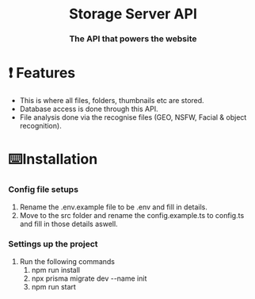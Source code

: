 <h1 align="center">
  <br>
    Storage Server API
  <br>
</h1>

<h3 align=center>The API that powers the website</h3>

# ❗ Features
* This is where all files, folders, thumbnails etc are stored.
* Database access is done through this API.
* File analysis done via the recognise files (GEO, NSFW, Facial & object recognition).

# ⌨️Installation

### Config file setups
<ol>
  <li>Rename the .env.example file to be .env and fill in details.</li>
  <li>Move to the src folder and rename the config.example.ts to config.ts and fill in those details aswell.</li>
</ol>

### Settings up the project
<ol>
  <li>Run the following commands
    <ol>
      <li>npm run install</li>
      <li>npx prisma migrate dev --name init</li>
      <li>npm run start</li>
    </ol>
  </li>
</ol>
